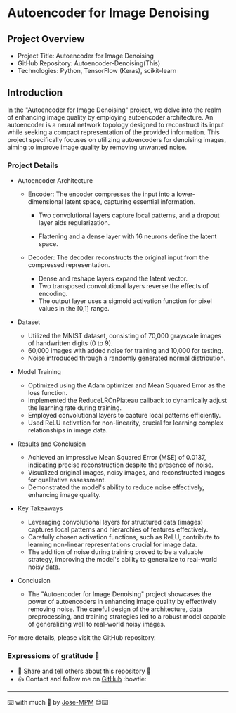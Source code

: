 # Autoencoder for Image Denoising
## Project Overview

- Project Title: Autoencoder for Image Denoising
- GitHub Repository: Autoencoder-Denoising(This)
- Technologies: Python, TensorFlow (Keras), scikit-learn

## Introduction

In the "Autoencoder for Image Denoising" project, we delve into the realm of enhancing image quality by employing autoencoder architecture. An autoencoder is a neural network topology designed to reconstruct its input while seeking a compact representation of the provided information. This project specifically focuses on utilizing autoencoders for denoising images, aiming to improve image quality by removing unwanted noise.
### Project Details
* Autoencoder Architecture

    - Encoder: The encoder compresses the input into a lower-dimensional latent space, capturing essential information.
    
        - Two convolutional layers capture local patterns, and a dropout layer aids regularization.
    
        - Flattening and a dense layer with 16 neurons define the latent space.

    - Decoder: The decoder reconstructs the original input from the compressed representation.
        - Dense and reshape layers expand the latent vector.
        - Two transposed convolutional layers reverse the effects of encoding.
        - The output layer uses a sigmoid activation function for pixel values in the [0,1] range.

* Dataset

    - Utilized the MNIST dataset, consisting of 70,000 grayscale images of handwritten digits (0 to 9).
    - 60,000 images with added noise for training and 10,000 for testing.
    - Noise introduced through a randomly generated normal distribution.

* Model Training

    - Optimized using the Adam optimizer and Mean Squared Error as the loss function.
    - Implemented the ReduceLROnPlateau callback to dynamically adjust the learning rate during training.
    - Employed convolutional layers to capture local patterns efficiently.
    - Used ReLU activation for non-linearity, crucial for learning complex relationships in image data.

* Results and Conclusion

    * Achieved an impressive Mean Squared Error (MSE) of 0.0137, indicating precise reconstruction despite the presence of noise.
    - Visualized original images, noisy images, and reconstructed images for qualitative assessment.
    - Demonstrated the model's ability to reduce noise effectively, enhancing image quality.

- Key Takeaways

    - Leveraging convolutional layers for structured data (images) captures local patterns and hierarchies of features effectively.
    - Carefully chosen activation functions, such as ReLU, contribute to learning non-linear representations crucial for image data.
    - The addition of noise during training proved to be a valuable strategy, improving the model's ability to generalize to real-world noisy data.

- Conclusion
    - The "Autoencoder for Image Denoising" project showcases the power of autoencoders in enhancing image quality by effectively removing noise. The careful design of the architecture, data preprocessing, and training strategies led to a robust model capable of generalizing well to real-world noisy images.

For more details, please visit the GitHub repository.

### Expressions of gratitude 🎁
* :punch: Share and tell others about this repository 📢
* :+1: Contact and follow me on [GitHub](https://github.com/Jose-MPM) :bowtie:

-----
⌨️ with much :purple_heart: by [Jose-MPM](https://github.com/Jose-MPM) 😊⌨️